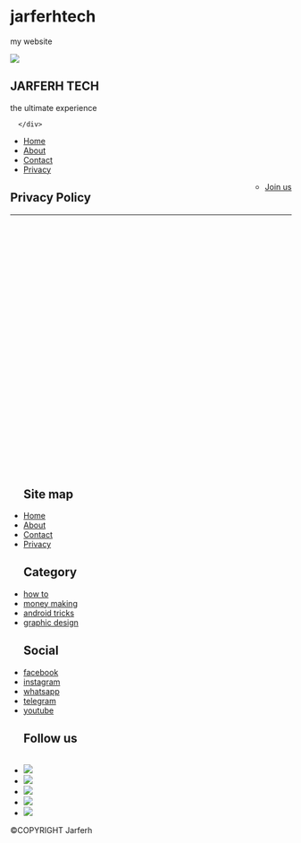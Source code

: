 # jarferhtech
my website
<!DOCTYPE html>
<html>
   <head>
      <meta charset="utf-f">
      <meta http-equiv="x-ua-compatible" content="ie=edge">
      <title>Jarferh Tech</title>
      <meta name="description" content="">
      <meta name="viewport" content="width=device-width, initial-scale=1.0" />
       <link rel="stylesheet" href="main.css">
    </head>
 <body>
   <div class="headersection templete clear">
      <div class="logo">
         <img src="designs/logo4.png">
         <h2>JARFERH TECH</h2>
         <p>the ultimate experience</p>
      </div>
      <div class="social">
         

      </div>
   </div>
   <div class="navsection templete clear">
      <ul>
         <li><a href="index.html">Home</a></li>
         <li><a href="about.html">About</a></li>
         <li><a href="contact.html">Contact</a></li>
         <li><a id="active" href="privacy.html">Privacy</a></li>
      <div class="form clear">
         <ul style="float: right;">
            <li><a href="joinus.html">Join us</a></li>
          </ul>
      </div>
      </ul>
   </div>
   <div class="contentsection templete clear">
      <div class="maincontent clear" style="height: 500px;">
        <div class="privacy">
            <h2>Privacy Policy</h2>
            <hr>
        </div>
      </div>
   </div>
   <div class="space templete"></div>
   <div  class="footersection templete clear">
      <div class="footermenu clear">
         <ul id="sitemap">
            <h2>Site map</h2>
            <li><a id="inuse" href="index.html">Home</a></li>
            <li><a href="about.html">About</a></li>
            <li><a href="contact.html">Contact</a></li>
            <li><a href="privacy.html">Privacy</a></li>
         </ul>
         <ul id="jar">
            <h2>Category</h2>
            <li><a href="index.html">how to</a></li>
            <li><a href="about.html">money making</a></li>
            <li><a href="contact.html">android tricks</a></li>
            <li><a href="privacy.html">graphic design</a></li>
         </ul>
         <ul id="social">
            <h2>Social</h2>
            <li><a href="index.html">facebook</a></li>
            <li><a href="about.html">instagram</a></li>
            <li><a href="contact.html">whatsapp</a></li>
            <li><a href="privacy.html">telegram</a></li>
            <li><a href="privacy.html">youtube</a></li>
         </ul>
         <ul class="socialimg">
            <h2 id="follow">Follow us</h2>
            <br>
            <a href=""><li><img src="img/facebook.png"></li></a>
            <a href=""><li><img src="img/instagram.png"></li></a>
            <a href=""><li><img src="img/whatsapp.png"></li></a>
            <a href=""><li><img src="img/telegram.png"></li></a>
            <a href=""><li><img src="img/youtube.png"></li></a>
         </ul>
      </div>
      <p>&copy;COPYRIGHT Jarferh</p>
   </div>
 </body>
 <script src="https://ajax.googleapis.com/ajax/libs/jquery/3.6.0/jquery.min.js"></script>
<script type="text/javascript" >var scrolltotop={setting:{startline:100,scrollto:0,scrollduration:1e3,fadeduration:[500,100]},controlHTML:'<img src="https://lh3.googleusercontent.com/pw/AM-JKLWi05EDA1z4nVnk_t_9TUa6vC8a8F6TxPnarMGEFNS4hp4Ci-X5UcNjOrD-IKn4UOvtwWINIuo01C6azvNEQ4URQOkSzieCG8y9OFZHLhRRpAgp7BFckIr6CMxmq1OKi9yWWmqz-RgdY8yv6dGdKRqk=s51-no" />',controlattrs:{offsetx:5,offsety:5},anchorkeyword:"#top",state:{isvisible:!1,shouldvisible:!1},scrollup:function(){this.cssfixedsupport||this.$control.css({opacity:0});var t=isNaN(this.setting.scrollto)?this.setting.scrollto:parseInt(this.setting.scrollto);t="string"==typeof t&&1==jQuery("#"+t).length?jQuery("#"+t).offset().top:0,this.$body.animate({scrollTop:t},this.setting.scrollduration)},keepfixed:function(){var t=jQuery(window),o=t.scrollLeft()+t.width()-this.$control.width()-this.controlattrs.offsetx,s=t.scrollTop()+t.height()-this.$control.height()-this.controlattrs.offsety;this.$control.css({left:o+"px",top:s+"px"})},togglecontrol:function(){var t=jQuery(window).scrollTop();this.cssfixedsupport||this.keepfixed(),this.state.shouldvisible=t>=this.setting.startline?!0:!1,this.state.shouldvisible&&!this.state.isvisible?(this.$control.stop().animate({opacity:1},this.setting.fadeduration[0]),this.state.isvisible=!0):0==this.state.shouldvisible&&this.state.isvisible&&(this.$control.stop().animate({opacity:0},this.setting.fadeduration[1]),this.state.isvisible=!1)},init:function(){jQuery(document).ready(function(t){var o=scrolltotop,s=document.all;o.cssfixedsupport=!s||s&&"CSS1Compat"==document.compatMode&&window.XMLHttpRequest,o.$body=t(window.opera?"CSS1Compat"==document.compatMode?"html":"body":"html,body"),o.$control=t('<div id="topcontrol">'+o.controlHTML+"</div>").css({position:o.cssfixedsupport?"fixed":"absolute",bottom:o.controlattrs.offsety,right:o.controlattrs.offsetx,opacity:0,cursor:"pointer"}).attr({title:"Scroll to Top"}).click(function(){return o.scrollup(),!1}).appendTo("body"),document.all&&!window.XMLHttpRequest&&""!=o.$control.text()&&o.$control.css({width:o.$control.width()}),o.togglecontrol(),t('a[href="'+o.anchorkeyword+'"]').click(function(){return o.scrollup(),!1}),t(window).bind("scroll resize",function(t){o.togglecontrol()})})}};scrolltotop.init();</script>

</html>
